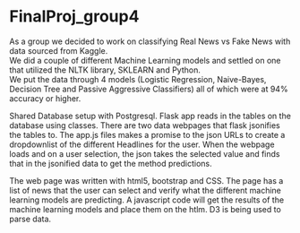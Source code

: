 # FinalProj_group4

As a group we decided to work on classifying Real News vs Fake News with data sourced from Kaggle.  
We did a couple of different Machine Learning models and settled on one that utilized the NLTK library,  SKLEARN and Python.  
We put the data through 4 models (Logistic Regression, Naive-Bayes, Decision Tree and Passive Aggressive Classifiers) all of which were at 94% accuracy or higher.

Shared Database setup with Postgresql.
Flask app reads in the tables on the database using classes.  There are two data webpages that flask jsonifies the tables to.
The app.js files makes a promise to the json URLs to create a dropdownlist of the different Headlines for the user.
When the webpage loads and on a user selection, 
the json takes the selected value and finds that in the jsonified data to get the method predictions.

The web page was written with html5, bootstrap and CSS. 
The page has a list of news that the user can select and verify what the different machine learning models are predicting.
A javascript code will get the results of the machine learning models and place them on the htlm. D3 is being used to parse data.